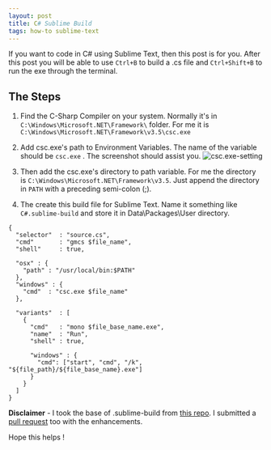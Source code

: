 ```yaml
---
layout: post
title: C# Sublime Build
tags: how-to sublime-text
---
```


If you want to code in C# using Sublime Text, then this post is for you. After this post you will be able to use `Ctrl+B` to build a .cs file and `Ctrl+Shift+B` to run the exe through 
the terminal.  

## The Steps

1. Find the C-Sharp Compiler on your system. Normally it's in `C:\Windows\Microsoft.NET\Framework\` folder. For me it is `C:\Windows\Microsoft.NET\Framework\v3.5\csc.exe`

2. Add csc.exe's path to Environment Variables. The name of the variable should be `csc.exe` . The screenshot should assist you. ![csc.exe-setting](http://i.imgur.com/wEhvkFn.png)

3. Then add the csc.exe's directory to path variable. For me the directory is `C:\Windows\Microsoft.NET\Framework\v3.5`. Just append the directory in `PATH` with a preceding semi-colon (;).

4. The create this build file for Sublime Text. Name it something like `C#.sublime-build` and store it in Data\Packages\User directory.

```
{
  "selector"  : "source.cs",
  "cmd"       : "gmcs $file_name",
  "shell"     : true,

  "osx" : {
    "path" : "/usr/local/bin:$PATH"
  },
  "windows" : {
    "cmd"  : "csc.exe $file_name"
  },

  "variants"  : [
    {
      "cmd"   : "mono $file_base_name.exe",
      "name"  : "Run",
      "shell" : true,

      "windows" : {
        "cmd": ["start", "cmd", "/k", "${file_path}/${file_base_name}.exe"]
      }
    }
  ]
}
```
  
  
**Disclaimer** - I took the base of .sublime-build from [this repo](https://github.com/chrokh/csharp-build-singlefile-sublime-text-2). I submitted a [pull request](https://github.com/chrokh/csharp-build-singlefile-sublime-text-2/pull/3) too with the enhancements.
  
Hope this helps !